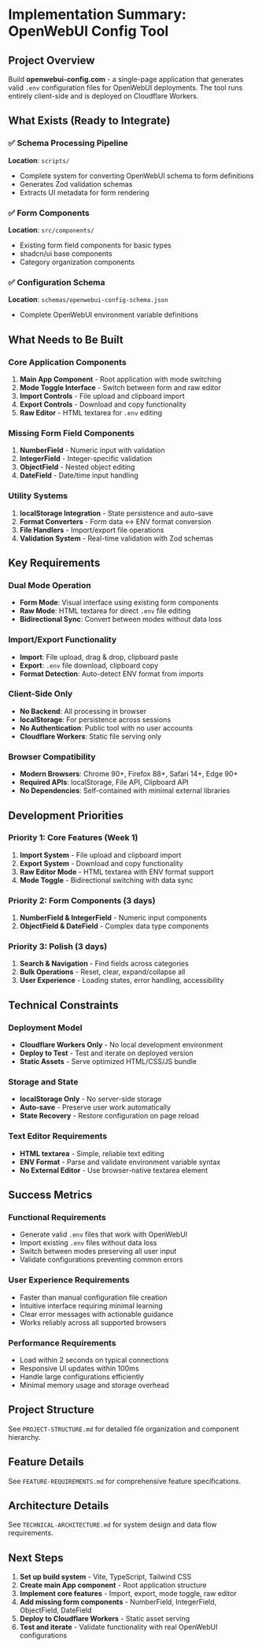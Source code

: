 # Implementation Summary: OpenWebUI Config Tool

## Project Overview

Build **openwebui-config.com** - a single-page application that generates valid `.env` configuration files for OpenWebUI deployments. The tool runs entirely client-side and is deployed on Cloudflare Workers.

## What Exists (Ready to Integrate)

### ✅ Schema Processing Pipeline
**Location**: `scripts/`
- Complete system for converting OpenWebUI schema to form definitions
- Generates Zod validation schemas
- Extracts UI metadata for form rendering

### ✅ Form Components  
**Location**: `src/components/`
- Existing form field components for basic types
- shadcn/ui base components
- Category organization components

### ✅ Configuration Schema
**Location**: `schemas/openwebui-config-schema.json`
- Complete OpenWebUI environment variable definitions

## What Needs to Be Built

### Core Application Components
1. **Main App Component** - Root application with mode switching
2. **Mode Toggle Interface** - Switch between form and raw editor
3. **Import Controls** - File upload and clipboard import
4. **Export Controls** - Download and copy functionality
5. **Raw Editor** - HTML textarea for `.env` editing

### Missing Form Field Components
1. **NumberField** - Numeric input with validation
2. **IntegerField** - Integer-specific validation
3. **ObjectField** - Nested object editing
4. **DateField** - Date/time input handling

### Utility Systems
1. **localStorage Integration** - State persistence and auto-save
2. **Format Converters** - Form data ↔ ENV format conversion
3. **File Handlers** - Import/export file operations
4. **Validation System** - Real-time validation with Zod schemas

## Key Requirements

### Dual Mode Operation
- **Form Mode**: Visual interface using existing form components
- **Raw Mode**: HTML textarea for direct `.env` file editing
- **Bidirectional Sync**: Convert between modes without data loss

### Import/Export Functionality
- **Import**: File upload, drag & drop, clipboard paste
- **Export**: `.env` file download, clipboard copy
- **Format Detection**: Auto-detect ENV format from imports

### Client-Side Only
- **No Backend**: All processing in browser
- **localStorage**: For persistence across sessions  
- **No Authentication**: Public tool with no user accounts
- **Cloudflare Workers**: Static file serving only

### Browser Compatibility
- **Modern Browsers**: Chrome 90+, Firefox 88+, Safari 14+, Edge 90+
- **Required APIs**: localStorage, File API, Clipboard API
- **No Dependencies**: Self-contained with minimal external libraries

## Development Priorities

### Priority 1: Core Features (Week 1)
1. **Import System** - File upload and clipboard import
2. **Export System** - Download and copy functionality  
3. **Raw Editor Mode** - HTML textarea with ENV format support
4. **Mode Toggle** - Bidirectional switching with data sync

### Priority 2: Form Components (3 days)  
1. **NumberField & IntegerField** - Numeric input components
2. **ObjectField & DateField** - Complex data type components

### Priority 3: Polish (3 days)
1. **Search & Navigation** - Find fields across categories
2. **Bulk Operations** - Reset, clear, expand/collapse all
3. **User Experience** - Loading states, error handling, accessibility

## Technical Constraints

### Deployment Model
- **Cloudflare Workers Only** - No local development environment
- **Deploy to Test** - Test and iterate on deployed version
- **Static Assets** - Serve optimized HTML/CSS/JS bundle

### Storage and State
- **localStorage Only** - No server-side storage
- **Auto-save** - Preserve user work automatically
- **State Recovery** - Restore configuration on page reload

### Text Editor Requirements
- **HTML textarea** - Simple, reliable text editing
- **ENV Format** - Parse and validate environment variable syntax
- **No External Editor** - Use browser-native textarea element

## Success Metrics

### Functional Requirements
- Generate valid `.env` files that work with OpenWebUI
- Import existing `.env` files without data loss
- Switch between modes preserving all user input
- Validate configurations preventing common errors

### User Experience Requirements
- Faster than manual configuration file creation
- Intuitive interface requiring minimal learning
- Clear error messages with actionable guidance
- Works reliably across all supported browsers

### Performance Requirements
- Load within 2 seconds on typical connections
- Responsive UI updates within 100ms
- Handle large configurations efficiently
- Minimal memory usage and storage overhead

## Project Structure

See `PROJECT-STRUCTURE.md` for detailed file organization and component hierarchy.

## Feature Details

See `FEATURE-REQUIREMENTS.md` for comprehensive feature specifications.

## Architecture Details

See `TECHNICAL-ARCHITECTURE.md` for system design and data flow requirements.

## Next Steps

1. **Set up build system** - Vite, TypeScript, Tailwind CSS
2. **Create main App component** - Root application structure
3. **Implement core features** - Import, export, mode toggle, raw editor
4. **Add missing form components** - NumberField, IntegerField, ObjectField, DateField  
5. **Deploy to Cloudflare Workers** - Static asset serving
6. **Test and iterate** - Validate functionality with real OpenWebUI configurations
